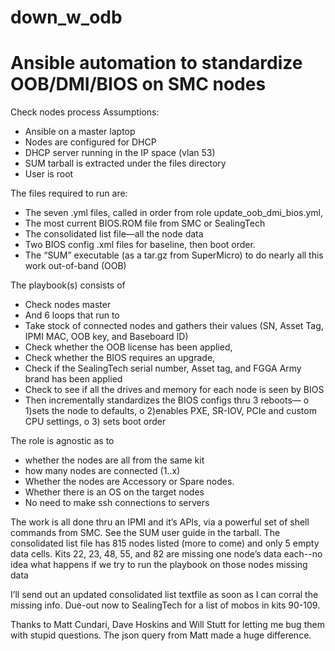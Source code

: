 # down_w_odb
# Ansible automation to standardize OOB/DMI/BIOS on SMC nodes

Check nodes process
Assumptions:
  -	Ansible on a master laptop
  -	Nodes are configured for DHCP
  -	DHCP server running in the IP space (vlan 53)
  -	SUM tarball is extracted under the files directory
  -	User is root
  
The files required to run are:
  -	The seven .yml files, called in order from role update_oob_dmi_bios.yml,
  -	The most current BIOS.ROM file from SMC or SealingTech
  -	The consolidated list file—all the node data
  -	Two BIOS config .xml files for baseline, then boot order.
  -	The “SUM” executable (as a tar.gz from SuperMicro) to do nearly all this work out-of-band (OOB) 
  
The playbook(s) consists of 
  -	Check nodes master
  -	And 6 loops that run to
  -	Take stock of connected nodes and gathers their values (SN, Asset Tag, IPMI MAC, OOB key, and Baseboard ID) 
  -	Check whether the OOB license has been applied, 
  - Check whether the BIOS requires an upgrade, 
  -	Check if the SealingTech serial number, Asset tag, and FGGA Army brand has been applied
  -	Check to see if all the drives and memory for each node is seen by BIOS
  -	Then incrementally standardizes the BIOS configs thru 3 reboots—
    o	1)sets the node to defaults, 
    o	2)enables PXE, SR-IOV, PCIe and custom CPU settings, 
    o	3) sets boot order
    
 The role is agnostic as to 
  -	whether the nodes are all from the same kit
  -	how many nodes are connected (1..x)
  -	Whether the nodes are Accessory or Spare nodes.
  -	Whether there is an OS on the target nodes
  -	No need to make ssh connections to servers
  
   The work is all done thru an IPMI and it’s APIs, via a powerful set of shell commands from SMC.  See the SUM user guide in the tarball.
   The consolidated list file has 815 nodes listed (more to come) and only 5 empty data cells.  Kits 22, 23, 48, 55, and 82 are missing one node’s data each--no idea what happens if we try to run the playbook on those nodes missing data

   I’ll send out an updated consolidated list textfile as soon as I can corral the missing info.  Due-out now to SealingTech for a list of mobos in kits 90-109.

   Thanks to Matt Cundari, Dave Hoskins and Will Stutt for letting me bug them with stupid questions.  The json query from Matt made a huge difference.
